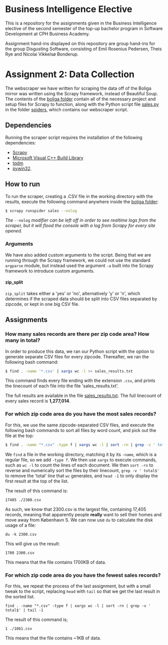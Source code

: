 # Business Intelligence Elective

This is a repository for the assignments given in the Business Intelligence elective of the second semester of the top-up bachelor program in Software Development at CPH Business Academy.

Assignment hand-ins displayed on this repository are group hand-ins for the group Disgusting Software, consisting of Emil Rosenius Pedersen, Theis Rye and Nicolai Vikkelsø Bonderup.

# Assignment 2: Data Collection

The webscraper we have written for scraping the data off of the Boliga mirror was written using the Scrapy framework, instead of Beautiful Soup. The contents of the [boliga folder](https://github.com/NicolaiVBonderup/BusinessIntelligenceElective/tree/master/boliga) contain all of the necessary project and setup files for Scrapy to function, along with the Python script file [sales.py](https://github.com/NicolaiVBonderup/BusinessIntelligenceElective/blob/master/boliga/boliga/spiders/sales.py) in the folder [spiders](https://github.com/NicolaiVBonderup/BusinessIntelligenceElective/tree/master/boliga/boliga/spiders), which contains our webscraper script.

## Dependencies
Running the scraper script requires the installation of the following dependencies: 
- [Scrapy](https://scrapy.org/)
- [Microsoft Visual C++ Build Library](http://landinghub.visualstudio.com/visual-cpp-build-tools)
- [tqdm](https://github.com/tqdm/tqdm)
- [pywin32](https://sourceforge.net/projects/pywin32/). 

## How to run
To run the scraper, creating a .CSV file in the working directory with the results, execute the following command anywhere inside the [boliga folder](https://github.com/NicolaiVBonderup/BusinessIntelligenceElective/tree/master/boliga):

```bash
$ scrapy runspider sales --nolog
```

*The* `--nolog` *modifier can be left off in order to see realtime logs from the scraper, but it will flood the console with a log from Scrapy for every site opened.*

### Arguments
We have also added custom arguments to the script. Being that we are running through the Scrapy framework, we could not use the standard `argparse` module, but instead used the argument `-a` built into the Scrapy framework to introduce custom arguments.

#### zip_split
`zip_split` takes either a 'yes' or 'no', alternatively 'y' or 'n', which determines if the scraped data should be split into CSV files separated by zipcode, or kept in one big CSV file.

## Assignments

### How many sales records are there per zip code area? How many in total? 

In order to produce this data, we ran our Python script with the option to generate separate CSV files for every zipcode. Thereafter, we ran the following bash command:

```bash
$ find . -name '*.csv' | xargs wc -l >> sales_results.txt
```

This command finds every file ending with the extension `.csv`, and prints the linecount of each file into the file 'sales_results.txt'.

The full results are available in the file [sales_results.txt](https://github.com/NicolaiVBonderup/BusinessIntelligenceElective/blob/master/sales_results.txt). The full linecount of every sales record is **1,277,014**.


### For which zip code area do you have the most sales records?

For this, we use the same zipcode-separated CSV files, and execute the following bash commands to sort all files by word count, and pick out the file at the top:

```bash
$ find . -name "*.csv" -type f | xargs wc -l | sort -rn | grep -v ' total$' | head -1
```

We `find` a file in the working directory, matching it by its `-name`, which is a regular file, so we add `-type f`. We then use `xargs` to execute commands, such as `wc -l` to count the lines of each document. We then `sort -rn` to reverse and numerically sort the files by their linecount, `grep -v ' total$'` to remove the 'total' line that `wc` generates, and `head -1` to only display the first result at the top of the list.

The result of this command is:

`17405 ./2300.csv`

As such, we know that 2300.csv is the largest file, containing 17,405 records, meaning that apparently people **really** want to sell their homes and move away from København S. We can now use `du` to calculate the disk usage of a file:

`du -k 2300.csv`

This will give us the result:

`1700 2300.csv`

This means that the file contains 1700KB of data.

### For which zip code area do you have the fewest sales records?

For this, we repeat the process of the last assignment, but with a small tweak to the script, replacing `head` with `tail` so that we get the last result in the sorted list.

`find . -name "*.csv" -type f | xargs wc -l | sort -rn | grep -v ' total$' | tail -1`

The result of this command is;

`1 ./1061.csv`

This means that the file contains ~1KB of data.
